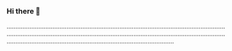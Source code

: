 ### Hi there 👋

.......................................................................................................................................................................................................................................................................................................................................................